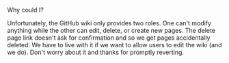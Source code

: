 Why could I?

Unfortunately, the GitHub wiki only provides two roles.  One can't modify anything while the other can edit, delete, or create new pages.  The delete page link doesn't ask for confirmation and so we get pages accidentally deleted.  We have to live with it if we want to allow users to edit the wiki (and we do).  Don't worry about it and thanks for promptly reverting.